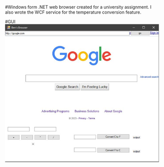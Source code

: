 #Windows form .NET web browser created for a university assignment. I also wrote the WCF service for the temperature conversion feature.

#GUI
![pic1](https://github.com/benwallace5/WebBrowser/blob/main/Screenshots/screenshot.JPG)

